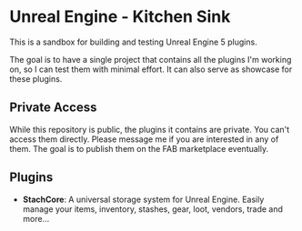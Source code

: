﻿# Unreal Engine - Kitchen Sink

This is a sandbox for building and testing Unreal Engine 5 plugins.

The goal is to have a single project that contains all the plugins I'm working on, so I can test them with minimal 
effort.
It can also serve as showcase for these plugins.

## Private Access

While this repository is public, the plugins it contains are private. You can't access them directly. Please message 
me if you are interested in any of them. The goal is to publish them on the FAB marketplace eventually.

## Plugins

- **StachCore**: A universal storage system for Unreal Engine. Easily manage your items, inventory, stashes, gear, 
  loot, 
  vendors, trade and more...